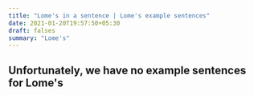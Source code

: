 ```yaml
---
title: "Lome's in a sentence | Lome's example sentences"
date: 2021-01-20T19:57:50+05:30
draft: falses
summary: "Lome's"
---
```

## Unfortunately, we have no example sentences for Lome's                 
